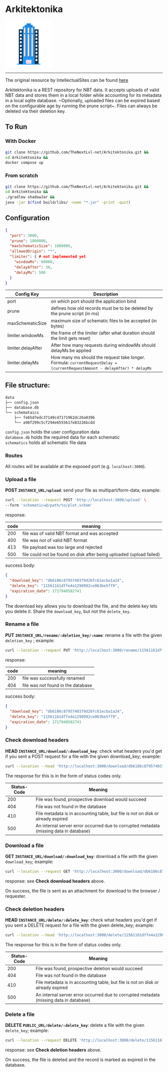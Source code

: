 # Arkitektonika

<p>
    <img src="https://raw.githubusercontent.com/IntellectualSites/Assets/main/standalone/Arkitektonika/Arkitektonika.png" width="150">
</p>

---

The original resource by IntellectualSites can be found [here](https://github.com/IntellectualSites/Arkitektonika) 

Arkitektonika is a REST repository for NBT data. It accepts uploads of valid NBT data and stores them in a local folder
while accounting for its metadata in a local sqlite database. ~Optionally, uploaded files can be expired based on the
configurable age by running the prune script~. Files can always be deleted via their deletion key.

## To Run

### With Docker

```sh
git clone https://github.com/TheNextLvl-net/Arkitektonika.git &&
cd Arkitektonika &&
docker compose up
```

### From scratch

```sh
git clone https://github.com/TheNextLvl-net/Arkitektonika.git &&
cd Arkitektonika &&
./gradlew shadowJar &&
java -jar $(find build/libs/ -name "*.jar" -print -quit)
```

## Configuration

```json
{
  "port": 3000,
  "prune": 1800000,
  "maxSchematicSize": 1000000,
  "allowedOrigin": "*",
  "limiter": { # not implemented yet
    "windowMs": 60000,
    "delayAfter": 30,
    "delayMs": 500
  }
}
```

| Config Key         | Description                                                                                                                |
|--------------------|----------------------------------------------------------------------------------------------------------------------------|
| port               | on which port should the application bind                                                                                  |
| prune              | defines how old records must be to be deleted by the prune script (in ms)                                                  |
| maxSchematicSize   | maximum size of schematic files to be accepted (in bytes)                                                                  |
| limiter.windowMs   | the frame of the limiter (after what duration should the limit gets reset)                                                 |
| limiter.delayAfter | After how many requests during windowMs should delayMs be applied                                                          |
| limiter.delayMs    | How many ms should the request take longer. Formula: `currentRequestDelay = (currentRequestAmount - delayAfter) * delayMs` |

## File structure:

```
data
├── config.json
├── database.db
└── schemataics
    ├── fe65d7edc37149c47171962dc26a039b
    └── a98f299c5cf294e6555617e83226bcdd
```

`config.json` holds the user configuration data <br>
`database.db` holds the required data for each schematic <br>
`schematics`  holds all schematic file data

### Routes

All routes will be available at the exposed port (e.g. `localhost:3000`).

### Upload a file

**POST `INSTANCE_URL/upload`**: send your file as multipart/form-data; example:

```sh
curl --location --request POST 'http://localhost:3000/upload' \
--form 'schematic=@/path/to/plot.schem'
```

response:

| code | meaning                                                              |
|------|----------------------------------------------------------------------|
| 200  | file was of valid NBT format and was accepted                        |
| 400  | file was not of valid NBT format                                     |
| 413  | file payload was too large and rejected                              |
| 500  | file could not be found on disk after being uploaded (upload failed) |

success body:

```json
{
  "download_key": "db6186c8795740379d26fc61ecba1a24",
  "delete_key": "11561161dffe4a1298992ce063be5ff9",
  "expiration_date": 1717940582741
}
```

The download key allows you to download the file, and the delete key lets you delete it. Share the `download_key`, but
not the `delete_key`.

### Rename a file

**PUT `INSTANCE_URL/rename/:deletion_key/:name`**: rename a file with the given `deletion_key` ; example:

```sh
curl --location --request PUT 'http://localhost:3000/rename/11561161dffe4a1298992ce063be5ff9/renamed-plot.schem'
```

response:

| code | meaning                            |
|------|------------------------------------|
| 200  | file was successfully renamed      |
| 404  | file was not found in the database |

success body:

```json
{
  "download_key": "db6186c8795740379d26fc61ecba1a24",
  "delete_key": "11561161dffe4a1298992ce063be5ff9",
  "expiration_date": 1717940582741
}
```

### Check download headers

**HEAD `INSTANCE_URL/download/:download_key`**: check what headers you'd get if you sent a POST request for a file with
the given download_key; example:

```sh
curl --location --head 'http://localhost:3000/download/db6186c8795740379d26fc61ecba1a24'
```

The response for this is in the form of status codes only.

| Status-Code | Meaning                                                                                |
|-------------|----------------------------------------------------------------------------------------|
| 200         | File was found, prospective download would succeed                                     |
| 404         | File was not found in the database                                                     |
| 410         | File metadata is in accounting table, but file is not on disk or already expired       |
| 500         | An internal server error occurred due to corrupted metadata (missing data in database) |

### Download a file

**GET `INSTANCE_URL/download/:download_key`**: download a file with the given `download_key`; example:

```sh
curl --location --request GET 'http://localhost:3000/download/db6186c8795740379d26fc61ecba1a24'
```

response:
see **Check download headers** above.

On success, the file is sent as an attachment for download to the browser / requester.

### Check deletion headers

**HEAD `INSTANCE_URL/delete/:delete_key`**: check what headers you'd get if you sent a DELETE request for a file with
the given delete_key; example:

```sh
curl --location --head 'http://localhost:3000/delete/11561161dffe4a1298992ce063be5ff9'
```

The response for this is in the form of status codes only.

| Status-Code | Meaning                                                                                |
|-------------|----------------------------------------------------------------------------------------|
| 200         | File was found, prospective deletion would succeed                                     |
| 404         | File was not found in the database                                                     |
| 410         | File metadata is in accounting table, but file is not on disk or already expired       |
| 500         | An internal server error occurred due to corrupted metadata (missing data in database) |

### Delete a file

**DELETE `PUBLIC_URL/delete/:delete_key`**: delete a file with the given `delete_key`; example:

```sh
curl --location --request DELETE 'http://localhost:3000/delete/11561161dffe4a1298992ce063be5ff9'
```

response:
see **Check deletion headers** above.

On success, the file is deleted and the record is marked as expired in the database. 
